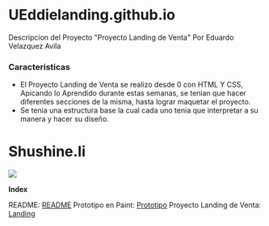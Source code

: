 # UEddielanding.github.io

Descripcion del Proyecto "Proyecto Landing de Venta" Por Eduardo Velazquez Avila

### Caracteristicas

- El Proyecto Landing de Venta se realizo desde 0 con HTML Y CSS, Apicando lo Aprendido durante estas semanas,
se tenian que hacer diferentes secciones de la misma, hasta lograr maquetar el proyecto.
- Se tenia una estructura base la cual cada uno tenia que interpretar a su manera y hacer su diseño.

# Shushine.li

![](https://i.pinimg.com/originals/65/81/fa/6581faf164782eef958165def070487a.png)

**Index**

README: [README](https://github.com/UEddie/UEddielanding.github.io/blob/main/README.md "README")
Prototipo en Paint: [Prototipo](https://github.com/UEddie/UEddielanding.github.io/blob/main/Prototipo.png "Prototipo")
Proyecto Landing de Venta: [Landing](https://github.com/UEddie/UEddielanding.github.io/tree/main/Proyecto%20Landing%20de%20Venta "Landing")